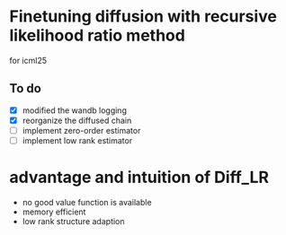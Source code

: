 # **Finetuning diffusion with recursive likelihood ratio method**

for icml25 

## To do
- [x] modified the wandb logging 
- [x] reorganize the diffused chain
- [ ] implement zero-order estimator
- [ ] implement low rank estimator

# advantage and intuition of Diff_LR
- no good value function is available
- memory efficient
- low rank structure adaption